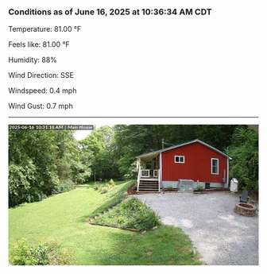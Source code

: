 ### Conditions as of June 16, 2025 at 10:36:34 AM CDT 

Temperature: 81.00 &deg;F

Feels like: 81.00 &deg;F

Humidity: 88%

Wind Direction: SSE

Windspeed: 0.4 mph

Wind Gust: 0.7 mph

---

<img src="./images/latest.jpeg"/>

